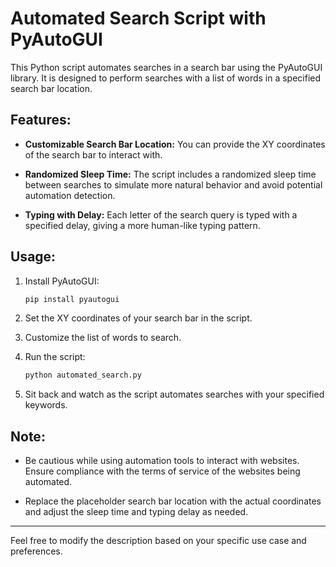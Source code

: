 

# Automated Search Script with PyAutoGUI

This Python script automates searches in a search bar using the PyAutoGUI library. It is designed to perform searches with a list of words in a specified search bar location.

## Features:

- **Customizable Search Bar Location:** You can provide the XY coordinates of the search bar to interact with.

- **Randomized Sleep Time:** The script includes a randomized sleep time between searches to simulate more natural behavior and avoid potential automation detection.

- **Typing with Delay:** Each letter of the search query is typed with a specified delay, giving a more human-like typing pattern.

## Usage:

1. Install PyAutoGUI:
   ```bash
   pip install pyautogui
   ```

2. Set the XY coordinates of your search bar in the script.

3. Customize the list of words to search.

4. Run the script:
   ```bash
   python automated_search.py
   ```

5. Sit back and watch as the script automates searches with your specified keywords.

## Note:

- Be cautious while using automation tools to interact with websites. Ensure compliance with the terms of service of the websites being automated.

- Replace the placeholder search bar location with the actual coordinates and adjust the sleep time and typing delay as needed.

---

Feel free to modify the description based on your specific use case and preferences.
